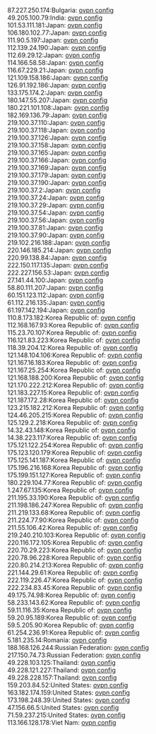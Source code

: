 87.227.250.174:Bulgaria: [ovpn config](vpn/87_227_250_174.ovpn)  
49.205.100.79:India: [ovpn config](vpn/49_205_100_79.ovpn)  
101.53.111.181:Japan: [ovpn config](vpn/101_53_111_181.ovpn)  
106.180.102.77:Japan: [ovpn config](vpn/106_180_102_77.ovpn)  
111.90.5.197:Japan: [ovpn config](vpn/111_90_5_197.ovpn)  
112.139.24.190:Japan: [ovpn config](vpn/112_139_24_190.ovpn)  
112.69.29.12:Japan: [ovpn config](vpn/112_69_29_12.ovpn)  
114.166.58.58:Japan: [ovpn config](vpn/114_166_58_58.ovpn)  
116.67.229.21:Japan: [ovpn config](vpn/116_67_229_21.ovpn)  
121.109.158.186:Japan: [ovpn config](vpn/121_109_158_186.ovpn)  
126.91.192.186:Japan: [ovpn config](vpn/126_91_192_186.ovpn)  
133.175.174.2:Japan: [ovpn config](vpn/133_175_174_2.ovpn)  
180.147.55.207:Japan: [ovpn config](vpn/180_147_55_207.ovpn)  
180.221.101.108:Japan: [ovpn config](vpn/180_221_101_108.ovpn)  
182.169.136.79:Japan: [ovpn config](vpn/182_169_136_79.ovpn)  
219.100.37.110:Japan: [ovpn config](vpn/219_100_37_110.ovpn)  
219.100.37.118:Japan: [ovpn config](vpn/219_100_37_118.ovpn)  
219.100.37.126:Japan: [ovpn config](vpn/219_100_37_126.ovpn)  
219.100.37.158:Japan: [ovpn config](vpn/219_100_37_158.ovpn)  
219.100.37.165:Japan: [ovpn config](vpn/219_100_37_165.ovpn)  
219.100.37.166:Japan: [ovpn config](vpn/219_100_37_166.ovpn)  
219.100.37.169:Japan: [ovpn config](vpn/219_100_37_169.ovpn)  
219.100.37.179:Japan: [ovpn config](vpn/219_100_37_179.ovpn)  
219.100.37.190:Japan: [ovpn config](vpn/219_100_37_190.ovpn)  
219.100.37.2:Japan: [ovpn config](vpn/219_100_37_2.ovpn)  
219.100.37.24:Japan: [ovpn config](vpn/219_100_37_24.ovpn)  
219.100.37.29:Japan: [ovpn config](vpn/219_100_37_29.ovpn)  
219.100.37.54:Japan: [ovpn config](vpn/219_100_37_54.ovpn)  
219.100.37.56:Japan: [ovpn config](vpn/219_100_37_56.ovpn)  
219.100.37.81:Japan: [ovpn config](vpn/219_100_37_81.ovpn)  
219.100.37.90:Japan: [ovpn config](vpn/219_100_37_90.ovpn)  
219.102.216.188:Japan: [ovpn config](vpn/219_102_216_188.ovpn)  
220.146.185.214:Japan: [ovpn config](vpn/220_146_185_214.ovpn)  
220.99.138.84:Japan: [ovpn config](vpn/220_99_138_84.ovpn)  
222.150.117.135:Japan: [ovpn config](vpn/222_150_117_135.ovpn)  
222.227.156.53:Japan: [ovpn config](vpn/222_227_156_53.ovpn)  
27.141.44.100:Japan: [ovpn config](vpn/27_141_44_100.ovpn)  
58.80.111.207:Japan: [ovpn config](vpn/58_80_111_207.ovpn)  
60.151.123.112:Japan: [ovpn config](vpn/60_151_123_112.ovpn)  
61.112.216.135:Japan: [ovpn config](vpn/61_112_216_135.ovpn)  
61.197.142.194:Japan: [ovpn config](vpn/61_197_142_194.ovpn)  
110.8.173.182:Korea Republic of: [ovpn config](vpn/110_8_173_182.ovpn)  
112.168.167.93:Korea Republic of: [ovpn config](vpn/112_168_167_93.ovpn)  
115.23.70.107:Korea Republic of: [ovpn config](vpn/115_23_70_107.ovpn)  
116.121.83.223:Korea Republic of: [ovpn config](vpn/116_121_83_223.ovpn)  
118.39.204.12:Korea Republic of: [ovpn config](vpn/118_39_204_12.ovpn)  
121.148.104.106:Korea Republic of: [ovpn config](vpn/121_148_104_106.ovpn)  
121.167.16.183:Korea Republic of: [ovpn config](vpn/121_167_16_183.ovpn)  
121.167.25.254:Korea Republic of: [ovpn config](vpn/121_167_25_254.ovpn)  
121.168.188.200:Korea Republic of: [ovpn config](vpn/121_168_188_200.ovpn)  
121.170.222.212:Korea Republic of: [ovpn config](vpn/121_170_222_212.ovpn)  
121.183.227.15:Korea Republic of: [ovpn config](vpn/121_183_227_15.ovpn)  
121.187.172.28:Korea Republic of: [ovpn config](vpn/121_187_172_28.ovpn)  
123.215.182.212:Korea Republic of: [ovpn config](vpn/123_215_182_212.ovpn)  
124.46.205.215:Korea Republic of: [ovpn config](vpn/124_46_205_215.ovpn)  
125.129.2.218:Korea Republic of: [ovpn config](vpn/125_129_2_218.ovpn)  
14.32.43.148:Korea Republic of: [ovpn config](vpn/14_32_43_148.ovpn)  
14.38.223.117:Korea Republic of: [ovpn config](vpn/14_38_223_117.ovpn)  
175.121.122.254:Korea Republic of: [ovpn config](vpn/175_121_122_254.ovpn)  
175.123.120.179:Korea Republic of: [ovpn config](vpn/175_123_120_179.ovpn)  
175.125.141.187:Korea Republic of: [ovpn config](vpn/175_125_141_187.ovpn)  
175.196.216.168:Korea Republic of: [ovpn config](vpn/175_196_216_168.ovpn)  
175.199.151.127:Korea Republic of: [ovpn config](vpn/175_199_151_127.ovpn)  
180.229.104.77:Korea Republic of: [ovpn config](vpn/180_229_104_77.ovpn)  
1.247.67.135:Korea Republic of: [ovpn config](vpn/1_247_67_135.ovpn)  
211.195.33.190:Korea Republic of: [ovpn config](vpn/211_195_33_190.ovpn)  
211.198.186.247:Korea Republic of: [ovpn config](vpn/211_198_186_247.ovpn)  
211.219.133.68:Korea Republic of: [ovpn config](vpn/211_219_133_68.ovpn)  
211.224.77.90:Korea Republic of: [ovpn config](vpn/211_224_77_90.ovpn)  
211.55.106.42:Korea Republic of: [ovpn config](vpn/211_55_106_42.ovpn)  
219.240.210.103:Korea Republic of: [ovpn config](vpn/219_240_210_103.ovpn)  
220.116.172.105:Korea Republic of: [ovpn config](vpn/220_116_172_105.ovpn)  
220.70.29.223:Korea Republic of: [ovpn config](vpn/220_70_29_223.ovpn)  
220.78.96.228:Korea Republic of: [ovpn config](vpn/220_78_96_228.ovpn)  
220.80.214.213:Korea Republic of: [ovpn config](vpn/220_80_214_213.ovpn)  
221.144.29.61:Korea Republic of: [ovpn config](vpn/221_144_29_61.ovpn)  
222.119.226.47:Korea Republic of: [ovpn config](vpn/222_119_226_47.ovpn)  
222.234.83.45:Korea Republic of: [ovpn config](vpn/222_234_83_45.ovpn)  
49.175.74.98:Korea Republic of: [ovpn config](vpn/49_175_74_98.ovpn)  
58.233.143.62:Korea Republic of: [ovpn config](vpn/58_233_143_62.ovpn)  
59.11.116.35:Korea Republic of: [ovpn config](vpn/59_11_116_35.ovpn)  
59.20.95.189:Korea Republic of: [ovpn config](vpn/59_20_95_189.ovpn)  
59.5.205.90:Korea Republic of: [ovpn config](vpn/59_5_205_90.ovpn)  
61.254.236.91:Korea Republic of: [ovpn config](vpn/61_254_236_91.ovpn)  
5.181.235.14:Romania: [ovpn config](vpn/5_181_235_14.ovpn)  
188.168.126.244:Russian Federation: [ovpn config](vpn/188_168_126_244.ovpn)  
217.150.74.73:Russian Federation: [ovpn config](vpn/217_150_74_73.ovpn)  
49.228.103.125:Thailand: [ovpn config](vpn/49_228_103_125.ovpn)  
49.228.121.227:Thailand: [ovpn config](vpn/49_228_121_227.ovpn)  
49.228.228.157:Thailand: [ovpn config](vpn/49_228_228_157.ovpn)  
159.203.84.52:United States: [ovpn config](vpn/159_203_84_52.ovpn)  
163.182.174.159:United States: [ovpn config](vpn/163_182_174_159.ovpn)  
173.198.248.39:United States: [ovpn config](vpn/173_198_248_39.ovpn)  
47.156.66.5:United States: [ovpn config](vpn/47_156_66_5.ovpn)  
71.59.237.215:United States: [ovpn config](vpn/71_59_237_215.ovpn)  
113.166.128.178:Viet Nam: [ovpn config](vpn/113_166_128_178.ovpn)  
